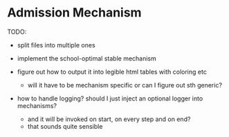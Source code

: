 # Admission Mechanism

TODO:
- split files into multiple ones
- implement the school-optimal stable mechanism
- figure out how to output it into legible html tables with coloring etc
  - will it have to be mechanism specific or can I figure out sth generic?

- how to handle logging? should I just inject an optional logger into mechanisms?
  - and it will be invoked on start, on every step and on end?
  - that sounds quite sensible
  
